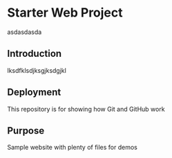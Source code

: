 # Starter Web Project
asdasdasda

## Introduction
lksdfklsdjksgjksdgjkl

## Deployment

This repository is for showing how Git and GitHub work

## Purpose

Sample website with plenty of files for demos